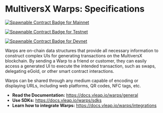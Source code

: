 # MultiversX Warps: Specifications

[![Spawnable Contract Badge for Mainnet](https://api.spawnable.io/badges/contracts/warp-registry?env=mainnet)](https://spawnable.io/contracts/warp-registry)

[![Spawnable Contract Badge for Testnet](https://api.spawnable.io/badges/contracts/warp-registry?env=testnet)](https://spawnable.io/contracts/warp-registry)

[![Spawnable Contract Badge for Devnet](https://api.spawnable.io/badges/contracts/warp-registry?env=devnet)](https://spawnable.io/contracts/warp-registry)

Warps are on-chain data structures that provide all necessary information to construct complex UIs for generating transactions on the MultiversX blockchain. By sending a Warp to a friend or customer, they can easily access a generated UI to execute the intended transaction, such as swaps, delegating eGold, or other smart contract interactions.

Warps can be shared through any medium capable of encoding or displaying URLs, including web platforms, QR codes, NFC tags, etc.

- **Read the Documentation:** https://docs.vleap.io/warps/general
- **Use SDKs:** https://docs.vleap.io/warps/sdks
- **Learn how to integrate Warps:** https://docs.vleap.io/warps/integrations
